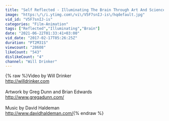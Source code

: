 ```yaml
---
title: "Self Reflected - Illuminating The Brain Through Art And Science"
image: "https:\/\/i.ytimg.com\/vi\/V5F7snIJ-is\/hqdefault.jpg"
vid_id: "V5F7snIJ-is"
categories: "Film-Animation"
tags: ["Reflected","Illuminating","Brain"]
date: "2021-06-22T01:33:41+03:00"
vid_date: "2017-02-17T05:26:25Z"
duration: "PT2M31S"
viewcount: "28608"
likeCount: "543"
dislikeCount: "4"
channel: "Will Drinker"
---
```

{% raw %}Video by Will Drinker<br /><a rel="nofollow" target="blank" href="http://willdrinker.com">http://willdrinker.com</a><br /><br />Artwork by Greg Dunn and Brian Edwards<br /><a rel="nofollow" target="blank" href="http://www.gregadunn.com/">http://www.gregadunn.com/</a><br /><br />Music by David Haldeman<br /><a rel="nofollow" target="blank" href="http://www.davidhaldeman.com/">http://www.davidhaldeman.com/</a>{% endraw %}
